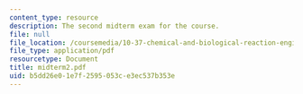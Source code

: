 ```yaml
---
content_type: resource
description: The second midterm exam for the course.
file: null
file_location: /coursemedia/10-37-chemical-and-biological-reaction-engineering-spring-2007/b5dd26e01e7f2595053ce3ec537b353e_midterm2.pdf
file_type: application/pdf
resourcetype: Document
title: midterm2.pdf
uid: b5dd26e0-1e7f-2595-053c-e3ec537b353e
---
```

